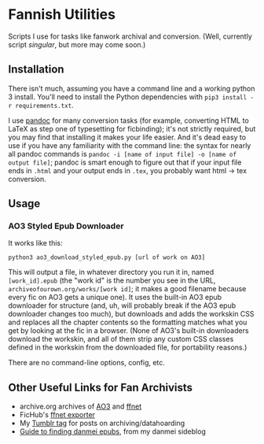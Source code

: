 # Fannish Utilities

Scripts I use for tasks like fanwork archival and conversion.  (Well, currently script _singular_, but more may come soon.)

## Installation

There isn't much, assuming you have a command line and a working python 3 install.  You'll need to install the Python dependencies with `pip3 install -r requirements.txt`.

I use [pandoc](https://pandoc.org/installing.html) for many conversion tasks (for example, converting HTML to LaTeX as step one of typesetting for ficbinding); it's not strictly required, but you may find that installing it makes your life easier.  And it's dead easy to use if you have any familiarity with the command line: the syntax for nearly all pandoc commands is `pandoc -i [name of input file] -o [name of output file]`; pandoc is smart enough to figure out that if your input file ends in `.html` and your output ends in `.tex`, you probably want html -> tex conversion.

## Usage 

### AO3 Styled Epub Downloader

It works like this:

```
python3 ao3_download_styled_epub.py [url of work on AO3]
```

This will output a file, in whatever directory you run it in, named `[work_id].epub` (the "work id" is the number you see in the URL, `archiveofourown.org/works/[work id]`; it makes a good filename because every fic on AO3 gets a unique one).  It uses the built-in AO3 epub downloader for structure (and, uh, will probably break if the AO3 epub downloader changes too much), but downloads and adds the workskin CSS and replaces all the chapter contents so the formatting matches what you get by looking at the fic in a browser.  (None of AO3's built-in downloaders download the workskin, and all of them strip any custom CSS classes defined in the workskin from the downloaded file, for portability reasons.)

There are no command-line options, config, etc.

## Other Useful Links for Fan Archivists

* archive.org archives of [AO3](https://archive.org/details/AO3_final_location) and [ffnet](https://archive.org/download/fanfictiondotnet_repack)
* FicHub's [ffnet exporter](https://fichub.net/)
* My [Tumblr tag](https://gender-trash.tumblr.com/tagged/datahoarding%20tag) for posts on archiving/datahoarding
* [Guide to finding danmei epubs](https://www.tumblr.com/mu-qingfang-stan-account/726745605416894464/btw-if-you-ever-cant-find-an?source=share), from my danmei sideblog
